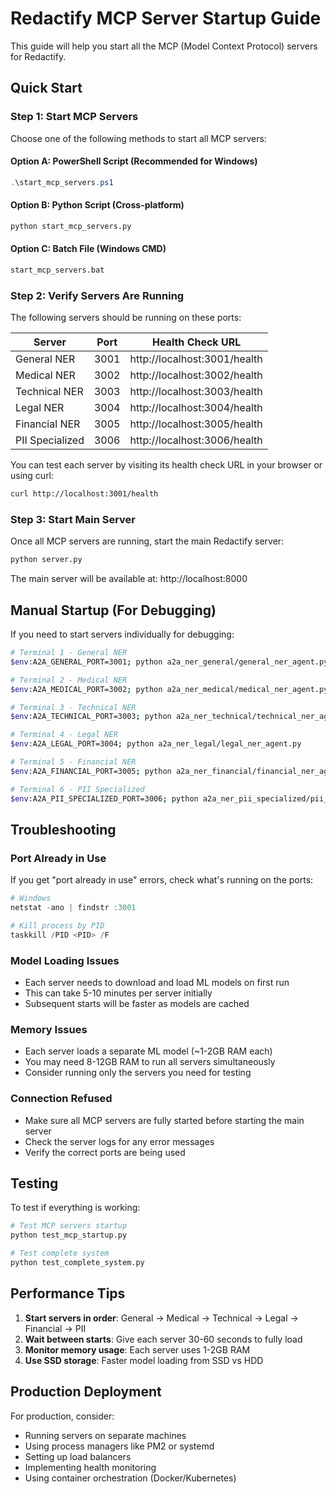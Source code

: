 # Redactify MCP Server Startup Guide

This guide will help you start all the MCP (Model Context Protocol) servers for Redactify.

## Quick Start

### Step 1: Start MCP Servers

Choose one of the following methods to start all MCP servers:

#### Option A: PowerShell Script (Recommended for Windows)
```powershell
.\start_mcp_servers.ps1
```

#### Option B: Python Script (Cross-platform)
```bash
python start_mcp_servers.py
```

#### Option C: Batch File (Windows CMD)
```cmd
start_mcp_servers.bat
```

### Step 2: Verify Servers Are Running

The following servers should be running on these ports:

| Server | Port | Health Check URL |
|--------|------|------------------|
| General NER | 3001 | http://localhost:3001/health |
| Medical NER | 3002 | http://localhost:3002/health |
| Technical NER | 3003 | http://localhost:3003/health |
| Legal NER | 3004 | http://localhost:3004/health |
| Financial NER | 3005 | http://localhost:3005/health |
| PII Specialized | 3006 | http://localhost:3006/health |

You can test each server by visiting its health check URL in your browser or using curl:

```bash
curl http://localhost:3001/health
```

### Step 3: Start Main Server

Once all MCP servers are running, start the main Redactify server:

```bash
python server.py
```

The main server will be available at: http://localhost:8000

## Manual Startup (For Debugging)

If you need to start servers individually for debugging:

```bash
# Terminal 1 - General NER
$env:A2A_GENERAL_PORT=3001; python a2a_ner_general/general_ner_agent.py

# Terminal 2 - Medical NER  
$env:A2A_MEDICAL_PORT=3002; python a2a_ner_medical/medical_ner_agent.py

# Terminal 3 - Technical NER
$env:A2A_TECHNICAL_PORT=3003; python a2a_ner_technical/technical_ner_agent.py

# Terminal 4 - Legal NER
$env:A2A_LEGAL_PORT=3004; python a2a_ner_legal/legal_ner_agent.py

# Terminal 5 - Financial NER
$env:A2A_FINANCIAL_PORT=3005; python a2a_ner_financial/financial_ner_agent.py

# Terminal 6 - PII Specialized
$env:A2A_PII_SPECIALIZED_PORT=3006; python a2a_ner_pii_specialized/pii_specialized_ner_agent.py
```

## Troubleshooting

### Port Already in Use
If you get "port already in use" errors, check what's running on the ports:

```powershell
# Windows
netstat -ano | findstr :3001

# Kill process by PID
taskkill /PID <PID> /F
```

### Model Loading Issues
- Each server needs to download and load ML models on first run
- This can take 5-10 minutes per server initially
- Subsequent starts will be faster as models are cached

### Memory Issues
- Each server loads a separate ML model (~1-2GB RAM each)
- You may need 8-12GB RAM to run all servers simultaneously
- Consider running only the servers you need for testing

### Connection Refused
- Make sure all MCP servers are fully started before starting the main server
- Check the server logs for any error messages
- Verify the correct ports are being used

## Testing

To test if everything is working:

```bash
# Test MCP servers startup
python test_mcp_startup.py

# Test complete system
python test_complete_system.py
```

## Performance Tips

1. **Start servers in order**: General → Medical → Technical → Legal → Financial → PII
2. **Wait between starts**: Give each server 30-60 seconds to fully load
3. **Monitor memory usage**: Each server uses 1-2GB RAM
4. **Use SSD storage**: Faster model loading from SSD vs HDD

## Production Deployment

For production, consider:
- Running servers on separate machines
- Using process managers like PM2 or systemd
- Setting up load balancers
- Implementing health monitoring
- Using container orchestration (Docker/Kubernetes)
